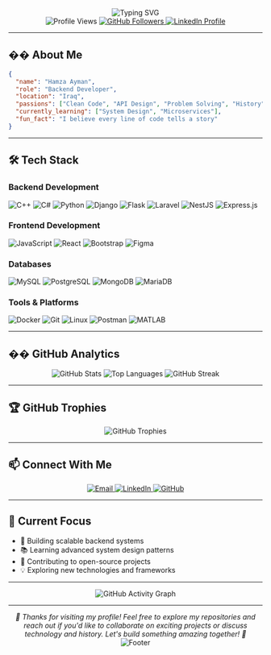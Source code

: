 <div align="center">
  <img src="https://readme-typing-svg.herokuapp.com?font=Fira+Code&weight=500&size=28&pause=1000&color=4F8CC9&center=true&vCenter=true&width=435&lines=Hi+%F0%9F%91%8B%2C+I'm+Hamza+Ayman;Backend+Developer+%7C+Problem+Solver;Passionate+about+clean+code+%26+APIs" alt="Typing SVG" />
</div>

<div align="center">
  <img src="https://komarev.com/ghpvc/?username=hamzaalshammaa&label=Profile%20views&color=0e75b6&style=flat" alt="Profile Views" />
  <a href="https://github.com/hamzaalshammaa">
    <img src="https://img.shields.io/github/followers/hamzaalshammaa?label=Follow&style=social" alt="GitHub Followers" />
  </a>
  <a href="https://linkedin.com/in/hamza-alshammaa">
    <img src="https://img.shields.io/badge/-LinkedIn-blue?style=flat&logo=Linkedin&logoColor=white" alt="LinkedIn Profile" />
  </a>
</div>

---

## �� About Me

```json
{
  "name": "Hamza Ayman",
  "role": "Backend Developer",
  "location": "Iraq",
  "passions": ["Clean Code", "API Design", "Problem Solving", "History"],
  "currently_learning": ["System Design", "Microservices"],
  "fun_fact": "I believe every line of code tells a story"
}
```

---

## 🛠️ Tech Stack

### **Backend Development**
![C++](https://img.shields.io/badge/-C++-00599C?style=for-the-badge&logo=c%2B%2B&logoColor=white)
![C#](https://img.shields.io/badge/-C%23-239120?style=for-the-badge&logo=c-sharp&logoColor=white)
![Python](https://img.shields.io/badge/-Python-3776AB?style=for-the-badge&logo=python&logoColor=white)
![Django](https://img.shields.io/badge/-Django-092E20?style=for-the-badge&logo=django&logoColor=white)
![Flask](https://img.shields.io/badge/-Flask-000000?style=for-the-badge&logo=flask&logoColor=white)
![Laravel](https://img.shields.io/badge/-Laravel-FF2D20?style=for-the-badge&logo=laravel&logoColor=white)
![NestJS](https://img.shields.io/badge/-NestJS-E0234E?style=for-the-badge&logo=nestjs&logoColor=white)
![Express.js](https://img.shields.io/badge/-Express.js-000000?style=for-the-badge&logo=express&logoColor=white)

### **Frontend Development**
![JavaScript](https://img.shields.io/badge/-JavaScript-F7DF1E?style=for-the-badge&logo=javascript&logoColor=black)
![React](https://img.shields.io/badge/-React-61DAFB?style=for-the-badge&logo=react&logoColor=black)
![Bootstrap](https://img.shields.io/badge/-Bootstrap-7952B3?style=for-the-badge&logo=bootstrap&logoColor=white)
![Figma](https://img.shields.io/badge/-Figma-F24E1E?style=for-the-badge&logo=figma&logoColor=white)

### **Databases**
![MySQL](https://img.shields.io/badge/-MySQL-4479A1?style=for-the-badge&logo=mysql&logoColor=white)
![PostgreSQL](https://img.shields.io/badge/-PostgreSQL-336791?style=for-the-badge&logo=postgresql&logoColor=white)
![MongoDB](https://img.shields.io/badge/-MongoDB-47A248?style=for-the-badge&logo=mongodb&logoColor=white)
![MariaDB](https://img.shields.io/badge/-MariaDB-003545?style=for-the-badge&logo=mariadb&logoColor=white)

### **Tools & Platforms**
![Docker](https://img.shields.io/badge/-Docker-2496ED?style=for-the-badge&logo=docker&logoColor=white)
![Git](https://img.shields.io/badge/-Git-F05032?style=for-the-badge&logo=git&logoColor=white)
![Linux](https://img.shields.io/badge/-Linux-FCC624?style=for-the-badge&logo=linux&logoColor=black)
![Postman](https://img.shields.io/badge/-Postman-FF6C37?style=for-the-badge&logo=postman&logoColor=white)
![MATLAB](https://img.shields.io/badge/-MATLAB-0076A8?style=for-the-badge&logo=mathworks&logoColor=white)

---

## �� GitHub Analytics

<div align="center">
  <img src="https://github-readme-stats.vercel.app/api?username=hamzaalshammaa&show_icons=true&theme=radical&hide_border=true&bg_color=0D1117" alt="GitHub Stats" />
  <img src="https://github-readme-stats.vercel.app/api/top-langs/?username=hamzaalshammaa&layout=compact&theme=radical&hide_border=true&bg_color=0D1117" alt="Top Languages" />
  <img src="https://github-readme-streak-stats.herokuapp.com/?user=hamzaalshammaa&theme=radical&hide_border=true&background=0D1117" alt="GitHub Streak" />
</div>

---

## 🏆 GitHub Trophies

<div align="center">
  <img src="https://github-profile-trophy.vercel.app/?username=hamzaalshammaa&theme=radical&no-frame=true&no-bg=false&margin-w=4" alt="GitHub Trophies" />
</div>

---

## 📫 Connect With Me

<div align="center">
  <a href="mailto:Hamza9ayman@gmail.com">
    <img src="https://img.shields.io/badge/Email-D14836?style=for-the-badge&logo=gmail&logoColor=white" alt="Email" />
  </a>
  <a href="https://linkedin.com/in/hamza-alshammaa">
    <img src="https://img.shields.io/badge/-LinkedIn-blue?style=for-the-badge&logo=Linkedin&logoColor=white" alt="LinkedIn" />
  </a>
  <a href="https://github.com/hamzaalshammaa">
    <img src="https://img.shields.io/badge/-GitHub-181717?style=for-the-badge&logo=github&logoColor=white" alt="GitHub" />
  </a>
</div>

---

## 🎯 Current Focus

- 🔧 Building scalable backend systems
- 📚 Learning advanced system design patterns
- 🌱 Contributing to open-source projects
- 💡 Exploring new technologies and frameworks

---

<div align="center">
  <img src="https://github-readme-activity-graph.vercel.app/graph?username=hamzaalshammaa&theme=radical&hide_border=true&bg_color=0D1117" alt="GitHub Activity Graph" />
</div>

---

<div align="center">
  <i>🌟 Thanks for visiting my profile! Feel free to explore my repositories and reach out if you'd like to collaborate on exciting projects or discuss technology and history. Let's build something amazing together! 🚀</i>
</div>

<div align="center">
  <img src="https://capsule-render.vercel.app/api?type=waving&color=4F8CC9&height=100&section=footer" alt="Footer" />
</div>
